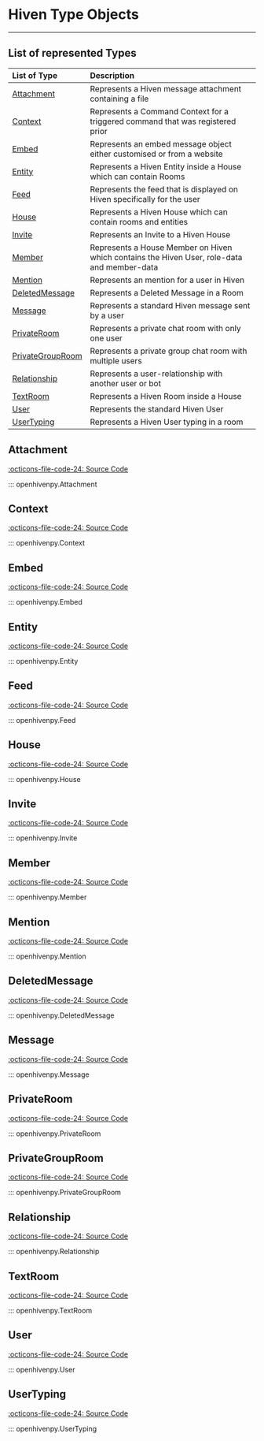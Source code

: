 # Hiven Type Objects

---

## List of represented Types

| List of Type                           | Description                                                                                 |
| :------------------------------------- | :------------------------------------------------------------------------------------------ |
| [Attachment](##attachment)              | Represents a Hiven message attachment containing a file                                     |
| [Context](##context)                    | Represents a Command Context for a triggered command that was registered prior              |
| [Embed](##embed)                        | Represents an embed message object either customised or from a website                      |
| [Entity](##entity)                      | Represents a Hiven Entity inside a House which can contain Rooms                            |
| [Feed](##feed)                          | Represents the feed that is displayed on Hiven specifically for the user                    |
| [House](##house)                        | Represents a Hiven House which can contain rooms and entities                               |
| [Invite](##invite)                      | Represents an Invite to a Hiven House                                                       |
| [Member](##member)                      | Represents a House Member on Hiven which contains the Hiven User, role-data and member-data |
| [Mention](##mention)                    | Represents an mention for a user in Hiven                                                   |
| [DeletedMessage](##deletedmessage)      | Represents a Deleted Message in a Room                                                      |
| [Message](##message)                    | Represents a standard Hiven message sent by a user                                          |
| [PrivateRoom](##privateroom)            | Represents a private chat room with only one user                                           |
| [PrivateGroupRoom](##privategrouproom)  | Represents a private group chat room with multiple users                                    |
| [Relationship](##relationship)          | Represents a user-relationship with another user or bot                                     |
| [TextRoom](##room)                      | Represents a Hiven Room inside a House                                                      |
| [User](##user)                          | Represents the standard Hiven User                                                          |
| [UserTyping](##usertyping)              | Represents a Hiven User typing in a room                                                    |

## Attachment
[:octicons-file-code-24: Source Code](https://github.com/Luna-Klatzer/openhiven.py/tree/main/openhivenpy/types/attachment.py)

::: openhivenpy.Attachment


## Context
[:octicons-file-code-24: Source Code](https://github.com/Luna-Klatzer/openhiven.py/tree/main/openhivenpy/types/context.py)

::: openhivenpy.Context


## Embed
[:octicons-file-code-24: Source Code](https://github.com/Luna-Klatzer/openhiven.py/tree/main/openhivenpy/types/embed.py)

::: openhivenpy.Embed


## Entity
[:octicons-file-code-24: Source Code](https://github.com/Luna-Klatzer/openhiven.py/tree/main/openhivenpy/types/entity.py)

::: openhivenpy.Entity


## Feed
[:octicons-file-code-24: Source Code](https://github.com/Luna-Klatzer/openhiven.py/tree/main/openhivenpy/types/feed.py)

::: openhivenpy.Feed


## House
[:octicons-file-code-24: Source Code](https://github.com/Luna-Klatzer/openhiven.py/tree/main/openhivenpy/types/house.py)

::: openhivenpy.House


## Invite
[:octicons-file-code-24: Source Code](https://github.com/Luna-Klatzer/openhiven.py/tree/main/openhivenpy/types/invite.py)

::: openhivenpy.Invite


## Member
[:octicons-file-code-24: Source Code](https://github.com/Luna-Klatzer/openhiven.py/tree/main/openhivenpy/types/member.py)

::: openhivenpy.Member


## Mention
[:octicons-file-code-24: Source Code](https://github.com/Luna-Klatzer/openhiven.py/tree/main/openhivenpy/types/mention.py)

::: openhivenpy.Mention


## DeletedMessage
[:octicons-file-code-24: Source Code](https://github.com/Luna-Klatzer/openhiven.py/tree/main/openhivenpy/types/message.py)

::: openhivenpy.DeletedMessage


## Message
[:octicons-file-code-24: Source Code](https://github.com/Luna-Klatzer/openhiven.py/tree/main/openhivenpy/types/message.py)

::: openhivenpy.Message


## PrivateRoom
[:octicons-file-code-24: Source Code](https://github.com/Luna-Klatzer/openhiven.py/tree/main/openhivenpy/types/private_room.py)

::: openhivenpy.PrivateRoom


## PrivateGroupRoom
[:octicons-file-code-24: Source Code](https://github.com/Luna-Klatzer/openhiven.py/tree/main/openhivenpy/types/private_room.py)

::: openhivenpy.PrivateGroupRoom


## Relationship
[:octicons-file-code-24: Source Code](https://github.com/Luna-Klatzer/openhiven.py/tree/main/openhivenpy/types/relationship.py)

::: openhivenpy.Relationship


## TextRoom
[:octicons-file-code-24: Source Code](https://github.com/Luna-Klatzer/openhiven.py/tree/main/openhivenpy/types/room.py)

::: openhivenpy.TextRoom


## User
[:octicons-file-code-24: Source Code](https://github.com/Luna-Klatzer/openhiven.py/tree/main/openhivenpy/types/user.py)

::: openhivenpy.User


## UserTyping
[:octicons-file-code-24: Source Code](https://github.com/Luna-Klatzer/openhiven.py/tree/main/openhivenpy/types/usertyping.py)

::: openhivenpy.UserTyping

